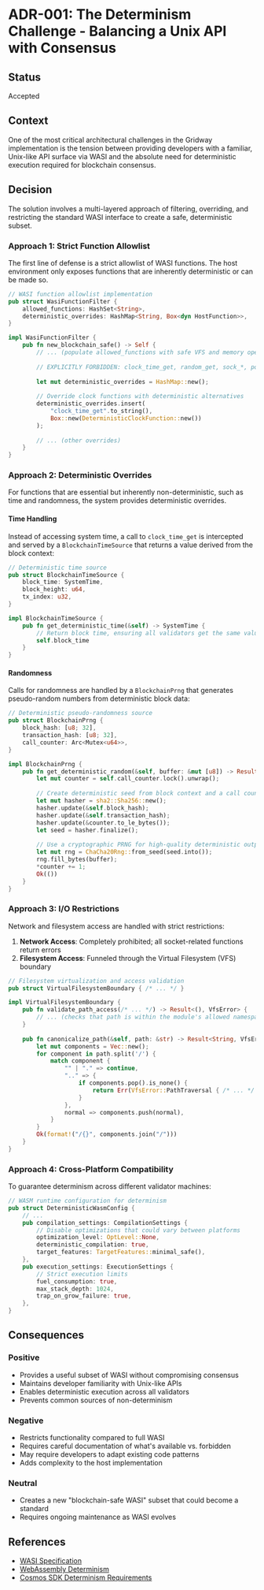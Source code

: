 # ADR-001: The Determinism Challenge - Balancing a Unix API with Consensus

## Status

Accepted

## Context

One of the most critical architectural challenges in the Gridway implementation is the tension between providing developers with a familiar, Unix-like API surface via WASI and the absolute need for deterministic execution required for blockchain consensus.

## Decision

The solution involves a multi-layered approach of filtering, overriding, and restricting the standard WASI interface to create a safe, deterministic subset.

### Approach 1: Strict Function Allowlist

The first line of defense is a strict allowlist of WASI functions. The host environment only exposes functions that are inherently deterministic or can be made so.

```rust
// WASI function allowlist implementation
pub struct WasiFunctionFilter {
    allowed_functions: HashSet<String>,
    deterministic_overrides: HashMap<String, Box<dyn HostFunction>>,
}

impl WasiFunctionFilter {
    pub fn new_blockchain_safe() -> Self {
        // ... (populate allowed_functions with safe VFS and memory operations)
        
        // EXPLICITLY FORBIDDEN: clock_time_get, random_get, sock_*, poll_oneoff
        
        let mut deterministic_overrides = HashMap::new();
        
        // Override clock functions with deterministic alternatives
        deterministic_overrides.insert(
            "clock_time_get".to_string(),
            Box::new(DeterministicClockFunction::new())
        );
        
        // ... (other overrides)
    }
}
```

### Approach 2: Deterministic Overrides

For functions that are essential but inherently non-deterministic, such as time and randomness, the system provides deterministic overrides.

#### Time Handling

Instead of accessing system time, a call to `clock_time_get` is intercepted and served by a `BlockchainTimeSource` that returns a value derived from the block context:

```rust
// Deterministic time source
pub struct BlockchainTimeSource {
    block_time: SystemTime,
    block_height: u64,
    tx_index: u32,
}

impl BlockchainTimeSource {
    pub fn get_deterministic_time(&self) -> SystemTime {
        // Return block time, ensuring all validators get the same value
        self.block_time
    }
}
```

#### Randomness

Calls for randomness are handled by a `BlockchainPrng` that generates pseudo-random numbers from deterministic block data:

```rust
// Deterministic pseudo-randomness source
pub struct BlockchainPrng {
    block_hash: [u8; 32],
    transaction_hash: [u8; 32],
    call_counter: Arc<Mutex<u64>>,
}

impl BlockchainPrng {
    pub fn get_deterministic_random(&self, buffer: &mut [u8]) -> Result<(), RandomError> {
        let mut counter = self.call_counter.lock().unwrap();
        
        // Create deterministic seed from block context and a call counter
        let mut hasher = sha2::Sha256::new();
        hasher.update(&self.block_hash);
        hasher.update(&self.transaction_hash);
        hasher.update(&counter.to_le_bytes());
        let seed = hasher.finalize();
        
        // Use a cryptographic PRNG for high-quality deterministic output
        let mut rng = ChaCha20Rng::from_seed(seed.into());
        rng.fill_bytes(buffer);
        *counter += 1;
        Ok(())
    }
}
```

### Approach 3: I/O Restrictions

Network and filesystem access are handled with strict restrictions:

1. **Network Access**: Completely prohibited; all socket-related functions return errors
2. **Filesystem Access**: Funneled through the Virtual Filesystem (VFS) boundary

```rust
// Filesystem virtualization and access validation
pub struct VirtualFilesystemBoundary { /* ... */ }

impl VirtualFilesystemBoundary {
    pub fn validate_path_access(/* ... */) -> Result<(), VfsError> {
        // ... (checks that path is within the module's allowed namespace)
    }
    
    pub fn canonicalize_path(&self, path: &str) -> Result<String, VfsError> {
        let mut components = Vec::new();
        for component in path.split('/') {
            match component {
                "" | "." => continue,
                ".." => {
                    if components.pop().is_none() {
                        return Err(VfsError::PathTraversal { /* ... */ });
                    }
                },
                normal => components.push(normal),
            }
        }
        Ok(format!("/{}", components.join("/")))
    }
}
```

### Approach 4: Cross-Platform Compatibility

To guarantee determinism across different validator machines:

```rust
// WASM runtime configuration for determinism
pub struct DeterministicWasmConfig {
    // ...
    pub compilation_settings: CompilationSettings {
        // Disable optimizations that could vary between platforms
        optimization_level: OptLevel::None,
        deterministic_compilation: true,
        target_features: TargetFeatures::minimal_safe(),
    },
    pub execution_settings: ExecutionSettings {
        // Strict execution limits
        fuel_consumption: true,
        max_stack_depth: 1024,
        trap_on_grow_failure: true,
    },
}
```

## Consequences

### Positive

- Provides a useful subset of WASI without compromising consensus
- Maintains developer familiarity with Unix-like APIs
- Enables deterministic execution across all validators
- Prevents common sources of non-determinism

### Negative

- Restricts functionality compared to full WASI
- Requires careful documentation of what's available vs. forbidden
- May require developers to adapt existing code patterns
- Adds complexity to the host implementation

### Neutral

- Creates a new "blockchain-safe WASI" subset that could become a standard
- Requires ongoing maintenance as WASI evolves

## References

- [WASI Specification](https://wasi.dev/)
- [WebAssembly Determinism](https://webassembly.org/docs/nondeterminism/)
- [Cosmos SDK Determinism Requirements](https://docs.cosmos.network/main/build/building-modules/invariants)